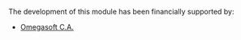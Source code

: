 The development of this module has been financially supported by:

- [Omegasoft C.A.](https://www.omegasoftve.com/)

